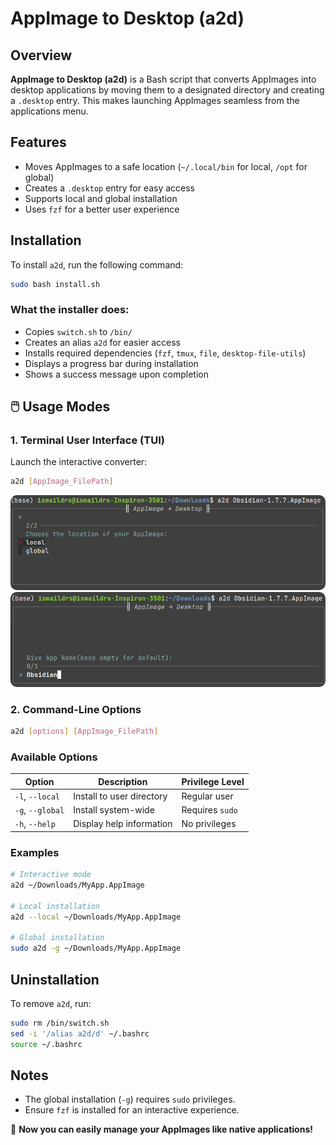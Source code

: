 # AppImage to Desktop (a2d)

## Overview
**AppImage to Desktop (a2d)** is a Bash script that converts AppImages into desktop applications by moving them to a designated directory and creating a `.desktop` entry. This makes launching AppImages seamless from the applications menu.

## Features
- Moves AppImages to a safe location (`~/.local/bin` for local, `/opt` for global)
- Creates a `.desktop` entry for easy access
- Supports local and global installation
- Uses `fzf` for a better user experience

## Installation
To install `a2d`, run the following command:

```bash
sudo bash install.sh
```

### What the installer does:
- Copies `switch.sh` to `/bin/`
- Creates an alias `a2d` for easier access
- Installs required dependencies (`fzf`, `tmux`, `file`, `desktop-file-utils`)
- Displays a progress bar during installation
- Shows a success message upon completion

## 🖱️ Usage Modes

### 1. Terminal User Interface (TUI)

Launch the interactive converter:
```bash
a2d [AppImage_FilePath]
```
<img src="screenshots/image.png" alt="TUI Example" style="border-radius: 10px;">

<img src="screenshots/image2.png" alt="TUI Example" style="border-radius: 10px;">

### 2. Command-Line Options

```bash
a2d [options] [AppImage_FilePath]
```

### Available Options

| Option | Description | Privilege Level |
|--------|-------------|-----------------|
| `-l`, `--local` | Install to user directory | Regular user |
| `-g`, `--global` | Install system-wide | Requires `sudo` |
| `-h`, `--help` | Display help information | No privileges |

### Examples

```bash
# Interactive mode
a2d ~/Downloads/MyApp.AppImage

# Local installation
a2d --local ~/Downloads/MyApp.AppImage

# Global installation
sudo a2d -g ~/Downloads/MyApp.AppImage
```

## Uninstallation
To remove `a2d`, run:
```bash
sudo rm /bin/switch.sh
sed -i '/alias a2d/d' ~/.bashrc
source ~/.bashrc
```

## Notes
- The global installation (`-g`) requires `sudo` privileges.
- Ensure `fzf` is installed for an interactive experience.

🚀 **Now you can easily manage your AppImages like native applications!**

